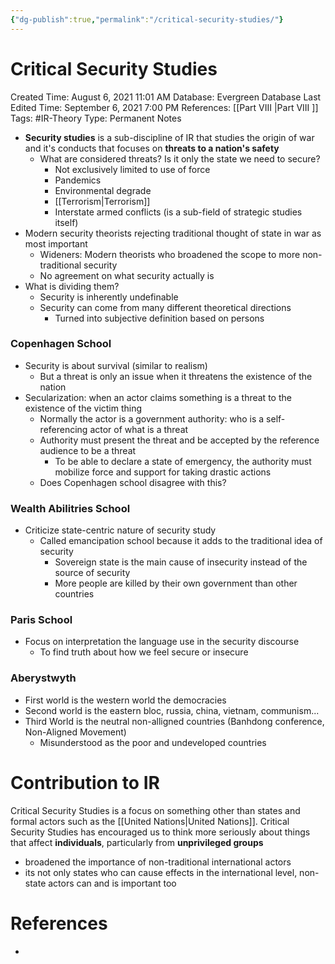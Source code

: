 ```yaml
---
{"dg-publish":true,"permalink":"/critical-security-studies/"}
---
```


# Critical Security Studies

Created Time: August 6, 2021 11:01 AM
Database: Evergreen Database
Last Edited Time: September 6, 2021 7:00 PM
References: [[Part VIII \|Part VIII ]]
Tags: #IR-Theory
Type: Permanent Notes

- **Security studies** is a sub-discipline of IR that studies the origin of war and it's conducts that focuses on **threats to a nation's safety**
    - What are considered threats? Is it only the state we need to secure?
        - Not exclusively limited to use of force
        - Pandemics
        - Environmental degrade
        - [[Terrorism\|Terrorism]]
        - Interstate armed conflicts (is a sub-field of strategic studies itself)
- Modern security theorists rejecting traditional thought of state in war as most important
    - Wideners: Modern theorists who broadened the scope to more non-traditional security
    - No agreement on what security actually is
- What is dividing them?
    - Security is inherently undefinable
    - Security can come from many different theoretical directions
        - Turned into subjective definition based on persons

### Copenhagen School

- Security is about survival (similar to realism)
    - But a threat is only an issue when it threatens the existence of the nation
- Secularization: when an actor claims something is a threat to the existence of the victim thing
    - Normally the actor is a government authority: who is a self-referencing actor of what is a threat
    - Authority must present the threat and be accepted by the reference audience to be a threat
        - To be able to declare a state of emergency, the authority must mobilize force and support for taking drastic actions
    - Does Copenhagen school disagree with this?

### Wealth Abilitries School

- Criticize state-centric nature of security study
    - Called emancipation school because it adds to the traditional idea of security
        - Sovereign state is the main cause of insecurity instead of the source of security
        - More people are killed by their own government than other countries

### Paris School

- Focus on interpretation the language use in the security discourse
    - To find truth about how we feel secure or insecure

### Aberystwyth

- First world is the western world the democracies
- Second world is the eastern bloc, russia, china, vietnam, communism...
- Third World is the neutral non-alligned countries (Banhdong conference, Non-Aligned Movement)
    - Misunderstood as the poor and undeveloped countries

# Contribution to IR

Critical Security Studies is a focus on something other than states and formal actors such as the [[United Nations\|United Nations]]. Critical Security Studies has encouraged us to think more seriously about things that affect **individuals**, particularly from **unprivileged groups**

- broadened the importance of non-traditional international actors
- its not only states who can cause effects in the international level, non-state actors can and is important too

# References

- [^1]: [[Part VIII  Critical Security Studies\|Part VIII  Critical Security Studies]]